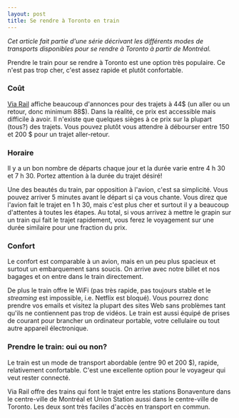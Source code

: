```yaml
---
layout: post
title: Se rendre à Toronto en train
---
```


_Cet article fait partie d'une série décrivant les différents modes de transports disponibles pour se rendre à Toronto à partir de Montréal._

Prendre le train pour se rendre à Toronto est une option très populaire. Ce n'est pas trop cher, c'est assez rapide et plutôt confortable.

### Coût

[Via Rail](http://www.viarail.ca) affiche beaucoup d'annonces pour des trajets à 44$ (un aller ou un retour, donc minimum 88$). Dans la réalité, ce prix est accessible mais difficile à avoir. Il n'existe que quelques sièges à ce prix sur la plupart (tous?) des trajets. Vous pouvez plutôt vous attendre à débourser entre 150 et 200 $ pour un trajet aller-retour.

### Horaire

Il y a un bon nombre de départs chaque jour et la durée varie entre 4 h 30  et 7 h 30. Portez attention à la durée du trajet désiré!

Une des beautés du train, par opposition à l'avion, c'est sa simplicité. Vous pouvez arriver 5 minutes avant le départ si ça vous chante. Vous direz que l'avion fait le trajet en 1 h 30, mais c'est plus cher et surtout il y a beaucoup d'attentes à toutes les étapes. Au total, si vous arrivez à mettre le grapin sur un train qui fait le trajet rapidement, vous ferez le voyagement sur une durée similaire pour une fraction du prix.

### Confort

Le confort est comparable à un avion, mais en un peu plus spacieux et surtout un embarquement sans soucis. On arrive avec notre billet et nos bagages et on entre dans le train directement.

De plus le train offre le WiFi (pas très rapide, pas toujours stable et le _streaming_ est impossible, i.e. Netflix est bloqué). Vous pourrez donc prendre vos emails et visitez la plupart des sites Web sans problèmes tant qu'ils ne contiennent pas trop de vidéos. Le train est aussi équipé de prises de courant pour brancher un ordinateur portable, votre cellulaire ou tout autre appareil électronique.

### Prendre le train: oui ou non?

Le train est un mode de transport abordable (entre 90 et 200 $), rapide, relativement confortable. C'est une excellente option pour le voyageur qui veut rester connecté.

Via Rail offre des trains qui font le trajet entre les stations Bonaventure dans le centre-ville de Montréal et Union Station aussi dans le centre-ville de Toronto. Les deux sont très faciles d'accès en transport en commun.
